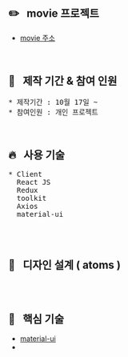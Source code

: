 ## :pencil2: &nbsp; movie 프로젝트

- [movie 주소]()

<br/>
  
## :raising_hand: &nbsp; 제작 기간 & 참여 인원

<pre>
* 제작기간 : 10월 17일 ~
* 참여인원 : 개인 프로젝트
</pre>

<br/>

## :fire: &nbsp; 사용 기술

<pre>
* Client
  React JS
  Redux
  toolkit
  Axios
  material-ui
  
</pre>

<br/>

## :ledger: &nbsp; 디자인 설계 ( atoms )

<pre>
</pre>

<br/>

## :pushpin: &nbsp; 핵심 기술

- [material-ui]()
- []()
